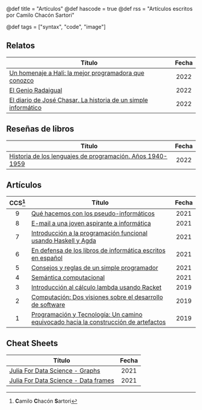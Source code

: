 @def title = "Artículos"
@def hascode = true
@def rss = "Artículos escritos por Camilo Chacón Sartori"

@def tags = ["syntax", "code", "image"]

## Relatos

|Título|Fecha|
|---|:-:|
|[Un homenaje a Hali: la mejor programadora que conozco](/hali)|2022|
|[El Genio Radaigual](/el-genio-radaigual)|2022|
|[El diario de José Chasar. La historia de un simple informático](/diario-jose-chasar/)|2022|

## Reseñas de libros 

|Título|Fecha|
|---|:-:|
|[Historia de los lenguajes de programación. Años 1940-1959](/historia-lenguajes-programacion/)|2022|

## Artículos

|CCS[^1]|Título|Fecha|
|:-:|---|:-:|
|9|[ Qué hacemos con los pseudo-informáticos](https://docdro.id/p8nWB7T)|2021|
|8|[E-mail a una joven aspirante a informática](https://docdro.id/cPAtvNI)|2021|
|7|[Introducción a la programación funcional usando Haskell y Agda](https://www.researchgate.net/publication/354765192_Introduccion_a_la_programacion_funcional_usando_Haskell_y_Agda)|2021|
|6|[En defensa de los libros de informática escritos en español](https://docdro.id/gq8qzzB)|2021|
|5|[Consejos y reglas de un simple programador](https://www.researchgate.net/publication/353105163_Consejos_y_reglas_de_un_simple_programador)|2021|
|4|[Semántica computacional](https://docdro.id/CL689KX)|2021|
|3|[Introducción al cálculo lambda usando Racket](https://www.researchgate.net/publication/339000267_Introduccion_al_calculo_lambda_usando_Racket)|2019|
|2|[Computación: Dos visiones sobre el desarrollo de software](https://docdro.id/IvBId0D)|2019|
|1|[Programación y Tecnología: Un camino equivocado hacia la construcción de artefactos](https://docdro.id/ST0qbY8)|2019|

[^1]: **C**amilo **C**hacón **S**artori

## Cheat Sheets 

|Título|Fecha|
|---|:-:|
|[Julia For Data Science - Graphs](https://docdro.id/hnL5vY7)|2021|
|[Julia For Data Science - Data frames](https://docdro.id/d57gegS)|2021|

